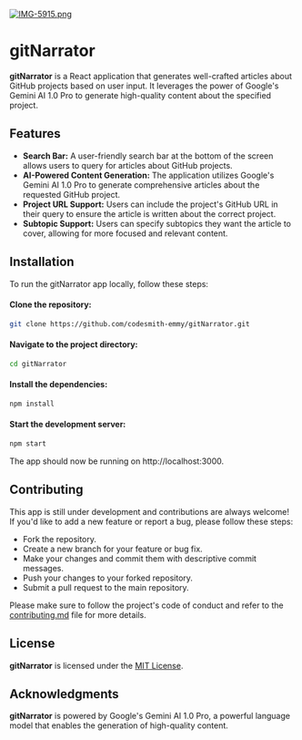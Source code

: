 [![IMG-5915.png](https://i.postimg.cc/CM6MBr20/IMG-5915.png)](https://postimg.cc/G9Gn6Krg)

# gitNarrator

**gitNarrator** is a React application that generates well-crafted articles about GitHub projects based on user input. It leverages the power of Google's Gemini AI 1.0 Pro to generate high-quality content about the specified project.


## Features

- **Search Bar:** A user-friendly search bar at the bottom of the screen allows users to query for articles about GitHub projects.
- **AI-Powered Content Generation:** The application utilizes Google's Gemini AI 1.0 Pro to generate comprehensive articles about the requested GitHub project.
- **Project URL Support:** Users can include the project's GitHub URL in their query to ensure the article is written about the correct project.
- **Subtopic Support:** Users can specify subtopics they want the article to cover, allowing for more focused and relevant content.


## Installation

To run the gitNarrator app locally, follow these steps:

#### Clone the repository:

```bash
git clone https://github.com/codesmith-emmy/gitNarrator.git
```

#### Navigate to the project directory:

```bash
cd gitNarrator
```

#### Install the dependencies:

```bash
npm install
```

#### Start the development server:

```bash
npm start
```

The app should now be running on http://localhost:3000.


## Contributing

This app is still under development and contributions are always welcome! If you'd like to add a new feature or report a bug, please follow these steps:

- Fork the repository.
- Create a new branch for your feature or bug fix.
- Make your changes and commit them with descriptive commit messages.
- Push your changes to your forked repository.
- Submit a pull request to the main repository.

Please make sure to follow the project's code of conduct and refer to the [contributing.md](https://github.com/codesmith-emmy/gitNarrator/blob/main/CONTRIBUTING.md) file for more details.


## License

**gitNarrator** is licensed under the [MIT License](https://github.com/codesmith-emmy/gitNarrator/blob/main/LICENSE).


## Acknowledgments

**gitNarrator** is powered by Google's Gemini AI 1.0 Pro, a powerful language model that enables the generation of high-quality content.

